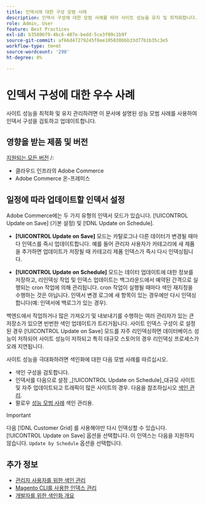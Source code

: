```yaml
---
title: 인덱서에 대한 구성 모범 사례
description: 인덱서 구성에 대한 모범 사례를 따라 사이트 성능을 유지 및 최적화합니다.
role: Admin, User
feature: Best Practices
exl-id: b35806f9-4bc6-407e-bedd-5ce3f09c1b9f
source-git-commit: af66d47279245f8ee105030bbb33d77b1b35c3e5
workflow-type: tm+mt
source-wordcount: '298'
ht-degree: 0%

---
```


# 인덱서 구성에 대한 우수 사례

사이트 성능을 최적화 및 유지 관리하려면 이 문서에 설명된 성능 모범 사례를 사용하여 인덱서 구성을 검토하고 업데이트합니다.

## 영향을 받는 제품 및 버전

[지원되는 모든 버전](../../../release/versions.md) /:

- 클라우드 인프라의 Adobe Commerce
- Adobe Commerce 온-프레미스

## 일정에 따라 업데이트할 인덱서 설정

Adobe Commerce에는 두 가지 유형의 인덱서 모드가 있습니다. [!UICONTROL Update on Save] (기본 설정) 및 [!DNL Update on Schedule].

- **[!UICONTROL Update on Save]** 모드는 카탈로그나 다른 데이터가 변경될 때마다 인덱스를 즉시 업데이트합니다. 예를 들어 관리자 사용자가 카테고리에 새 제품을 추가하면 업데이트가 저장될 때 카테고리 제품 인덱스가 즉시 다시 인덱싱됩니다.

- **[!UICONTROL Update on Schedule]** 모드는 데이터 업데이트에 대한 정보를 저장하고, 리인덱싱 작업 및 인덱스 업데이트는 백그라운드에서 예약된 간격으로 실행되는 cron 작업에 의해 관리됩니다. cron 작업이 실행될 때마다 색인 재지정을 수행하는 것은 아닙니다. 인덱서 변경 로그에 새 항목이 있는 경우에만 다시 인덱싱합니다(예: 인덱서에 백로그가 있는 경우).

백엔드에서 작업하거나 많은 가져오기 및 내보내기를 수행하는 여러 관리자가 있는 큰 저장소가 있으면 빈번한 색인 업데이트가 트리거됩니다. 사이트 인덱스 구성이 로 설정된 경우 [!UICONTROL Update on Save] 모드를 자주 리인덱싱하면 데이터베이스 성능이 저하되어 사이트 성능이 저하되고 특히 대규모 스토어의 경우 리인덱싱 프로세스가 오래 지연됩니다.

사이트 성능을 극대화하려면 색인화에 대한 다음 모범 사례를 따르십시오.

- 색인 구성을 검토합니다.
- 인덱서를 다음으로 설정 _[!UICONTROL Update on Schedule]_대규모 사이트 및 자주 업데이트되고 트래픽이 많은 사이트의 경우. 다음을 참조하십시오 [색인 관리](https://docs.magento.com/user-guide/system/index-management.html#change-the-index-mode).
- 팔로우 [성능 모범 사례](../../../performance/configuration.md) 색인 관리용.

>[!IMPORTANT]
>
>다음 [!DNL Customer Grid] 를 사용해야만 다시 인덱싱할 수 있습니다. [!UICONTROL Update on Save] 옵션을 선택합니다. 이 인덱스는 다음을 지원하지 않습니다. `Update by Schedule` 옵션을 선택합니다.

## 추가 정보

- [관리자 사용자를 위한 색인 관리](../../../configuration/cli/manage-indexers.md#configure-indexers)
- [Magento CLI를 사용한 인덱스 관리](https://experienceleague.adobe.com/docs/commerce-operations/configuration-guide/cli/manage-indexers.html)
- [개발자를 위한 색인화 개요](https://developer.adobe.com/commerce/php/development/components/indexing/)
